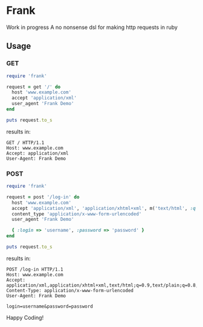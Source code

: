 # Frank #

Work in progress
A no nonsense dsl for making http requests in ruby

## Usage ##

### GET ###

``` ruby
require 'frank'

request = get '/' do
  host 'www.example.com'
  accept 'application/xml'
  user_agent 'Frank Demo'
end

puts request.to_s
```

results in:

```
GET / HTTP/1.1
Host: www.example.com
Accept: application/xml
User-Agent: Frank Demo
```

### POST ###

``` ruby
require 'frank'

request = post '/log-in' do
  host 'www.example.com'
  accept 'application/xml', 'application/xhtml+xml', m('text/html', :q => 0.9), m('text/plain', :q => 0.8), 'image/png', m('*/*', :q => 0.5)
  content_type 'application/x-www-form-urlencoded'
  user_agent 'Frank Demo'

  { :login => 'username', :password => 'password' }
end

puts request.to_s
```

results in:

```
POST /log-in HTTP/1.1
Host: www.example.com
Accept: application/xml,application/xhtml+xml,text/html;q=0.9,text/plain;q=0.8,image/png,*/*;q=0.5
Content-Type: application/x-www-form-urlencoded
User-Agent: Frank Demo

login=username&password=password
```

Happy Coding!